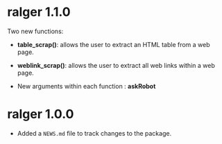 # ralger 1.1.0

Two new functions: 
 - **table_scrap()**: allows the user to extract an HTML table from a web page.  
 - **weblink_scrap()**: allows the user to extract all web links within a web page. 
 
- New arguments within each function : **askRobot**


# ralger 1.0.0

* Added a `NEWS.md` file to track changes to the package.
